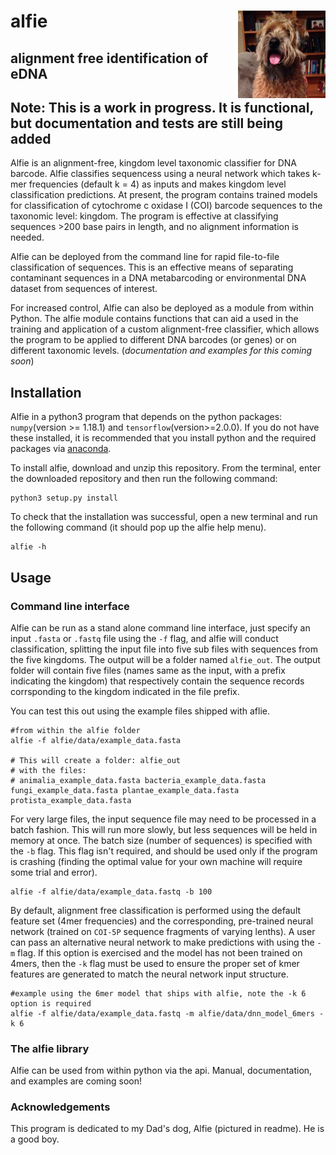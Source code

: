 # alfie <img src="alfie/data/alfie.jpeg" height="140" align="right" alt="Alfie"/>
## alignment free identification of eDNA

## Note: This is a work in progress. It is functional, but documentation and tests are still being added

Alfie is an alignment-free, kingdom level taxonomic classifier for DNA barcode. Alfie classifies sequencess using a neural network which takes k-mer frequencies (default k = 4) as inputs and makes kingdom level classification predictions. At present, the program contains trained models for classification of cytochrome c oxidase I (COI) barcode sequences to the taxonomic level: kingdom. The program is effective at classifying sequences >200 base pairs in length, and no alignment information is needed. 

Alfie can be deployed from the command line for rapid file-to-file classification of sequences. This is an effective means of separating contaminant sequences in a DNA metabarcoding or environmental DNA dataset from sequences of interest. 

For increased control, Alfie can also be deployed as a module from within Python. The alfie module contains functions that can aid a used in the training and application of a custom alignment-free classifier, which allows the program to be applied to different DNA barcodes (or genes) or on different taxonomic levels. (*documentation and examples for this coming soon*)

## Installation

Alfie in a python3 program that depends on the python packages: `numpy`(version >= 1.18.1) and `tensorflow`(version>=2.0.0). If you do not have these installed, it is recommended that you install python and the required packages via [anaconda](https://www.anaconda.com/distribution/).

To install alfie, download and unzip this repository. From the terminal, enter the downloaded repository and then run the following command:
```
python3 setup.py install
```
To check that the installation was successful, open a new terminal and run the following command (it should pop up the alfie help menu).
```
alfie -h
```


## Usage 
### Command line interface
Alfie can be run as a stand alone command line interface, just specify an input `.fasta` or `.fastq` file using the `-f` flag, and alfie will conduct classification, splitting the input file into five sub files with sequences from the five kingdoms. The output will be a folder named `alfie_out`. The output folder will contain five files (names same as the input, with a prefix indicating the kingdom) that respectively contain the sequence records corrsponding to the kingdom indicated in the file prefix.

You can test this out using the example files shipped with aflie.
```
#from within the alfie folder
alfie -f alfie/data/example_data.fasta

# This will create a folder: alfie_out
# with the files: 
# animalia_example_data.fasta bacteria_example_data.fasta fungi_example_data.fasta plantae_example_data.fasta protista_example_data.fasta

```

For very large files, the input sequence file may need to be processed in a batch fashion. This will run more slowly, but less sequences will be held in memory at once. The batch size (number of sequences) is specified with the `-b` flag. This flag isn't required, and should be used only if the program is crashing (finding the optimal value for your own machine will require some trial and error).
```
alfie -f alfie/data/example_data.fastq -b 100
```

By default, alignment free classification is performed using the default feature set (4mer frequencies) and the corresponding, pre-trained neural network (trained on `COI-5P` sequence fragments of varying lenths). A user can pass an alternative neural network to make predictions with using the `-m` flag. If this option is exercised and the model has not been trained on 4mers, then the `-k` flag must be used to ensure the proper set of kmer features are generated to match the neural network input structure.

```
#example using the 6mer model that ships with alfie, note the -k 6 option is required
alfie -f alfie/data/example_data.fastq -m alfie/data/dnn_model_6mers -k 6
```

### The alfie library
Alfie can be used from within python via the api. Manual, documentation, and examples are coming soon!




### Acknowledgements

This program is dedicated to my Dad's dog, Alfie (pictured in readme). He is a good boy.

